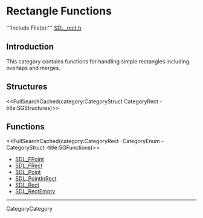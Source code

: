 
# Rectangle Functions

'''Include File(s):''' [SDL_rect.h](http://hg.libsdl.org/SDL/file/default/include/SDL_rect.h)


## Introduction

This category contains functions for handling simple rectangles including overlaps and merges.

<!-- #Remove this line and the ## below to use this markup if it becomes relevant to this category -->
<!-- #== Enumerations == -->
<!-- #<<FullSearchCached(category:CategoryEnum CategoryRect -title:SGEnumerations)>> -->

## Structures
<<FullSearchCached(category:CategoryStruct CategoryRect -title:SGStructures)>>

## Functions
<<FullSearchCached(category:CategoryRect -CategoryEnum -CategoryStruct -title:SGFunctions)>>

<!-- BEGIN CATEGORY LIST -->
- [SDL_FPoint](SDL_FPoint)
- [SDL_FRect](SDL_FRect)
- [SDL_Point](SDL_Point)
- [SDL_PointInRect](SDL_PointInRect)
- [SDL_Rect](SDL_Rect)
- [SDL_RectEmpty](SDL_RectEmpty)
<!-- END CATEGORY LIST -->
----
CategoryCategory
